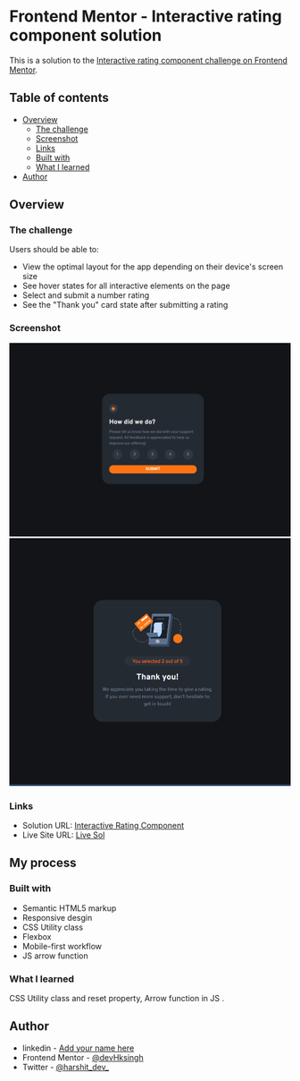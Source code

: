 # Frontend Mentor - Interactive rating component solution

This is a solution to the [Interactive rating component challenge on Frontend Mentor](https://www.frontendmentor.io/challenges/interactive-rating-component-koxpeBUmI). 

## Table of contents

- [Overview](#overview)
  - [The challenge](#the-challenge)
  - [Screenshot](#screenshot)
  - [Links](#links)
  - [Built with](#built-with)
  - [What I learned](#what-i-learned)
- [Author](#author)




## Overview

### The challenge

Users should be able to:

- View the optimal layout for the app depending on their device's screen size
- See hover states for all interactive elements on the page
- Select and submit a number rating
- See the "Thank you" card state after submitting a rating

### Screenshot

![](./screenshot/Desktopview1.png)
![](./screenshot/Desktopview2.png)



### Links

- Solution URL: [Interactive Rating Component](https://github.com/devHksingh/Interactive_rating_component.github.io)
- Live Site URL: [Live Sol](https://devhksingh.github.io/Interactive_rating_component.github.io/)

## My process

### Built with

- Semantic HTML5 markup
- Responsive desgin
- CSS Utility class
- Flexbox
- Mobile-first workflow
- JS arrow function


### What I learned

 CSS Utility class and reset property, Arrow function in JS .





## Author

- linkedin - [Add your name here](www.linkedin.com/in/harshitkrsingh)
- Frontend Mentor - [@devHksingh](https://www.frontendmentor.io/profile/devHksingh)
- Twitter - [@harshit_dev_](https://twitter.com/harshit_dev_)



